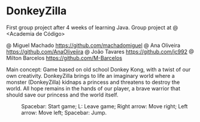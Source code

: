 # DonkeyZilla
First group project after 4 weeks of learning Java.
Group project at @ <Academia de Código>

@ Miguel Machado https://github.com/machadomiguel
@ Ana Oliveira https://github.com/AnaOliveiira
@ João Tavares https://github.com/jc992
@ Milton Barcelos https://github.com/M-Barcelos

Main concept: Game based on old school Donkey Kong, with a twist of our own creativity.
DonkeyZilla brings to life an imaginary world where a monster (DonkeyZilla) kidnaps a princess and threatens to destroy the world.
All hope remains in the hands of our player, a brave warrior that should save our princess and the world itself.

<Menu Controls>
Spacebar: Start game;
L: Leave game;

<In-game Controls>
Right arrow: Move right;
Left arrow: Move left;
Spacebar: Jump.

